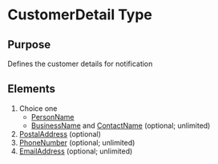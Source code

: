 # CustomerDetail Type

## Purpose

Defines the customer details for notification

## Elements

1. Choice one
   - [PersonName](../ClientInformation_r42/PersonName.md)
   - [BusinessName](BusinessName.md) and [ContactName](../ClientInformation_r42/PersonName.md) (optional; unlimited)
2. [PostalAddress](../ClientInformation_r42/Address.md) (optional)
3. [PhoneNumber](../ClientInformation_r42/AustralianPhoneNumber.md) (optional; unlimited)
4. [EmailAddress](../ClientInformation_r42/EmailAddress.md) (optional; unlimited)